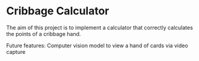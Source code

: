 # Cribbage Calculator
The aim of this project is to implement a calculator that correctly calculates the points of a cribbage hand.

Future features: Computer vision model to view a hand of cards via video capture
